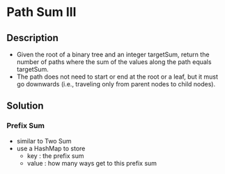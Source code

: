 # Path Sum III

## Description

* Given the root of a binary tree and an integer targetSum, return the number of paths where the sum of the values along the path equals targetSum.
* The path does not need to start or end at the root or a leaf, but it must go downwards (i.e., traveling only from parent nodes to child nodes).

## Solution

### Prefix Sum

* similar to Two Sum
* use a HashMap to store
  * key : the prefix sum
  * value : how many ways get to this prefix sum